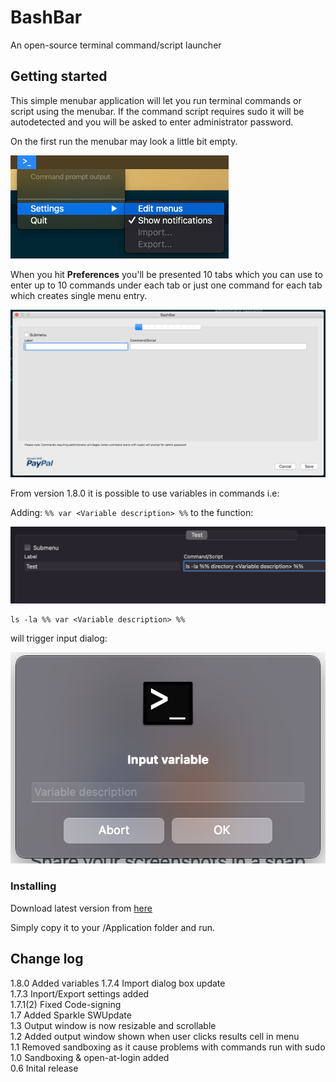 # BashBar

An open-source terminal command/script launcher

## Getting started

This simple menubar application will let you run terminal commands or script using the menubar.
If the command script requires sudo it will be autodetected and you will be asked to enter administrator password.

On the first run the menubar may look a little bit empty.

![menu]

When you hit **Preferences** you'll be presented 10 tabs which you can use to enter up to 10 commands under each tab or just one command for each tab which creates single menu entry.

![preferences]

From version 1.8.0 it is possible to use variables in commands i.e:

Adding: `%% var <Variable description> %%` to the function:

![variable1]

```
ls -la %% var <Variable description> %%
```
will trigger input dialog:

![variable2]

### Installing

Download latest version from [here](https://tbrek.github.io/BashBar/)

Simply copy it to your /Application folder and run.

## Change log

1.8.0 Added variables
1.7.4 Import dialog  box update<br>
1.7.3 Inport/Export settings added<br>
1.7.1(2) Fixed Code-signing<br>
1.7 Added Sparkle SWUpdate<br>
1.3 Output window is now resizable and scrollable<br>
1.2 Added output window shown when user clicks results cell in menu<br>
1.1 Removed sandboxing as it cause problems with commands run with sudo<br>
1.0 Sandboxing & open-at-login added<br>
0.6 Inital release



[bashbarlogo]: /images/logo_128x128.png
[menu]: /images/menu.png
[preferences]: /images/preferences.png
[variable1]: /images/variable1.png
[variable2]: /images/variable2.png
